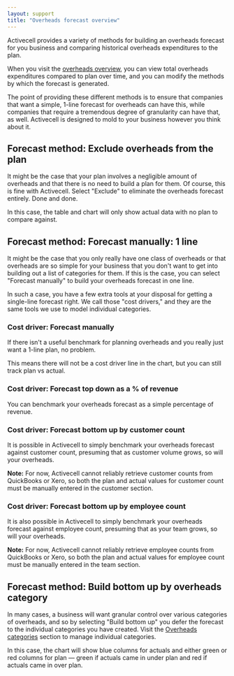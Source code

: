 ```yaml
---
layout: support
title: "Overheads forecast overview"
---
```


Activecell provides a variety of methods for building an overheads forecast for you business and comparing historical overheads expenditures to the plan.

When you visit the [overheads overview](), you can view total overheads expenditures compared to plan over time, and you can modify the methods by which the forecast is generated.

The point of providing these different methods is to ensure that companies that want a simple, 1-line forecast for overheads can have this, while companies that require a tremendous degree of granularity can have that, as well. Activecell is designed to mold to your business however you think about it.

## Forecast method: Exclude overheads from the plan

It might be the case that your plan involves a negligible amount of overheads and that there is no need to build a plan for them. Of course, this is fine with Activecell. Select "Exclude" to eliminate the overheads forecast entirely. Done and done.

<!-- screenshot -->

In this case, the table and chart will only show actual data with no plan to compare against.

## Forecast method: Forecast manually: 1 line

It might be the case that you only really have one class of overheads or that overheads are so simple for your business that you don't want to get into building out a list of categories for them. If this is the case, you can select "Forecast manually" to build your overheads forecast in one line.

<!-- screenshot -->

In such a case, you have a few extra tools at your disposal for getting a single-line forecast right. We call those "cost drivers," and they are the same tools we use to model individual categories.

### Cost driver: Forecast manually

If there isn't a useful benchmark for planning overheads and you really just want a 1-line plan, no problem.

<!-- screenshot -->

This means there will not be a cost driver line in the chart, but you can still track plan vs actual.

### Cost driver: Forecast top down as a % of revenue

<!-- screenshot -->

You can benchmark your overheads forecast as a simple percentage of revenue.

### Cost driver: Forecast bottom up by customer count

It is possible in Activecell to simply benchmark your overheads forecast against customer count, presuming that as customer volume grows, so will your overheads.

<!-- screenshot -->

**Note:** For now, Activecell cannot reliably retrieve customer counts from QuickBooks or Xero, so both the plan and actual values for customer count must be manually entered in the customer section.

### Cost driver: Forecast bottom up by employee count

It is also possible in Activecell to simply benchmark your overheads forecast against employee count, presuming that as your team grows, so will your overheads.

<!-- screenshot -->

**Note:** For now, Activecell cannot reliably retrieve employee counts from QuickBooks or Xero, so both the plan and actual values for employee count must be manually entered in the team section.

## Forecast method: Build bottom up by overheads category

In many cases, a business will want granular control over various categories of overheads, and so by selecting "Build bottom up" you defer the forecast to the individual categories you have created. Visit the [Overheads categories]() section to manage individual categories.

<!-- screenshot -->

In this case, the chart will show blue columns for actuals and either green or red columns for plan — green if actuals came in under plan and red if actuals came in over plan.